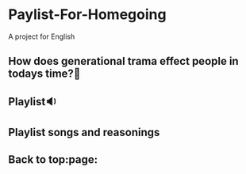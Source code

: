 # Paylist-For-Homegoing
A project for English 

## How does generational trama effect people in todays time?:thinking:

## Playlist:sound:


## Playlist songs and reasonings


## Back to top:page:

